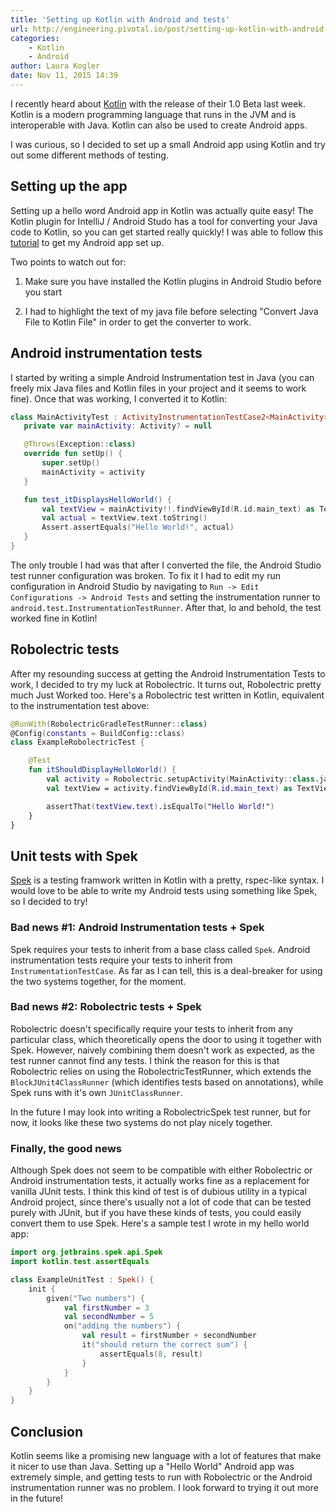 ```yaml
---
title: 'Setting up Kotlin with Android and tests'
url: http://engineering.pivotal.io/post/setting-up-kotlin-with-android-and-tests/
categories:
    - Kotlin
    - Android
author: Laura Kogler
date: Nov 11, 2015 14:39
---
```


I recently heard about [Kotlin](https://kotlinlang.org/) with the release of their 1.0 Beta last week. Kotlin is a modern programming language that runs in the JVM and is interoperable with Java. Kotlin can also be used to create Android apps.

I was curious, so I decided to set up a small Android app using Kotlin and try out some different methods of testing.

## Setting up the app
Setting up a hello word Android app in Kotlin was actually quite easy!  The Kotlin plugin for IntelliJ / Android Studo has a tool for converting your Java code to Kotlin, so you can get started really quickly! I was able to follow this [tutorial](https://kotlinlang.org/docs/tutorials/kotlin-android.html) to get my Android app set up.

Two points to watch out for:

 1. Make sure you have installed the Kotlin plugins in Android Studio before you start

 1. I had to highlight the text of my java file before selecting "Convert Java File to Kotlin File" in order to get the converter to work.

## Android instrumentation tests
I started by writing a simple Android Instrumentation test in Java (you can freely mix Java files and Kotlin files in your project and it seems to work fine).  Once that was working, I converted it to Kotlin:

```kotlin
class MainActivityTest : ActivityInstrumentationTestCase2<MainActivity>(MainActivity::class.java) {
   private var mainActivity: Activity? = null

   @Throws(Exception::class)
   override fun setUp() {
       super.setUp()
       mainActivity = activity
   }

   fun test_itDisplaysHelloWorld() {
       val textView = mainActivity!!.findViewById(R.id.main_text) as TextView
       val actual = textView.text.toString()
       Assert.assertEquals("Hello World!", actual)
   }
}
```

The only trouble I had was that after I converted the file, the Android Studio test runner configuration was broken.  To fix it I had to edit my run configuration in Android Studio by navigating to `Run -> Edit Configurations -> Android Tests` and setting the instrumentation runner to `android.test.InstrumentationTestRunner`.  After that, lo and behold, the test worked fine in Kotlin!

## Robolectric tests
After my resounding success at getting the Android Instrumentation Tests to work, I decided to try my luck at Robolectric.  It turns out, Robolectric pretty much Just Worked too.  Here's a Robolectric test written in Kotlin, equivalent to the instrumentation test above:

```kotlin
@RunWith(RobolectricGradleTestRunner::class)
@Config(constants = BuildConfig::class)
class ExampleRobolectricTest {

    @Test
    fun itShouldDisplayHelloWorld() {
        val activity = Robolectric.setupActivity(MainActivity::class.java)
        val textView = activity.findViewById(R.id.main_text) as TextView

        assertThat(textView.text).isEqualTo("Hello World!")
    }
}
```

## Unit tests with Spek
[Spek](https://jetbrains.github.io/spek/) is a testing framwork written in Kotlin with a pretty, rspec-like syntax. I would love to be able to write my Android tests using something like Spek, so I decided to try!
### Bad news #1: Android Instrumentation tests + Spek
Spek requires your tests to inherit from a base class called `Spek`.  Android instrumentation tests require your tests to inherit from `InstrumentationTestCase`.  As far as I can tell, this is a deal-breaker for using the two systems together, for the moment.

### Bad news #2: Robolectric tests + Spek
Robolectric doesn't specifically require your tests to inherit from any particular class, which theoretically opens the door to using it together with Spek.  However, naively combining them doesn't work as expected, as the test runner cannot find any tests.  I think the reason for this is that Robolectric relies on using the RobolectricTestRunner, which extends the `BlockJUnit4ClassRunner` (which identifies tests based on annotations), while Spek runs with it's own `JUnitClassRunner`.

In the future I may look into writing a RobolectricSpek test runner, but for now, it looks like these two systems do not play nicely together.

### Finally, the good news
Although Spek does not seem to be compatible with either Robolectric or Android instrumentation tests, it actually works fine as a replacement for vanilla JUnit tests.  I think this kind of test is of dubious utility in a typical Android project, since there's usually not a lot of code that can be tested purely with JUnit, but if you have these kinds of tests, you could easily convert them to use Spek.  Here's a sample test I wrote in my hello world app:

```kotlin
import org.jetbrains.spek.api.Spek
import kotlin.test.assertEquals

class ExampleUnitTest : Spek() {
    init {
        given("Two numbers") {
            val firstNumber = 3
            val secondNumber = 5
            on("adding the numbers") {
                val result = firstNumber + secondNumber
                it("should return the correct sum") {
                    assertEquals(8, result)
                }
            }
        }
    }
}
```

## Conclusion
Kotlin seems like a promising new language with a lot of features that make it nicer to use than Java.  Setting up a "Hello World" Android app was extremely simple, and getting tests to run with Robolectric or the Android instrumentation runner was no problem.  I look forward to trying it out more in the future!
